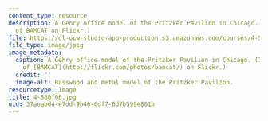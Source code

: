 ```yaml
---
content_type: resource
description: A Gehry office model of the Pritzker Pavilion in Chicago. (Image courtesy
  of BAMCAT on Flickr.)
file: https://ol-ocw-studio-app-production.s3.amazonaws.com/courses/4-580-inquiry-into-computation-and-design-fall-2006/37aeabd4e7dd9b466df76d7b599e801b_4-580f06.jpg
file_type: image/jpeg
image_metadata:
  caption: A Gehry office model of the Pritzker Pavilion in Chicago. (Image courtesy
    of [BAMCAT](http://flickr.com/photos/bamcat/) on Flickr.)
  credit: ''
  image-alt: Basswood and metal model of the Pritzker Pavilion.
resourcetype: Image
title: 4-580f06.jpg
uid: 37aeabd4-e7dd-9b46-6df7-6d7b599e801b
---
```


